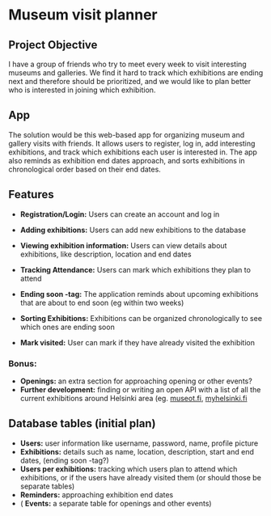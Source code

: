 # Museum visit planner

## Project Objective

I have a group of friends who try to meet every week to visit interesting museums and galleries. We find it hard to track which exhibitions are ending next and therefore should be prioritized, and we would like to plan better who is interested in joining which exhibition.

## App

The solution would be this web-based app for organizing museum and gallery visits with friends. It allows users to register, log in, add interesting exhibitions, and track which exhibitions each user is interested in. The app also reminds as exhibition end dates approach, and sorts exhibitions in chronological order based on their end dates.


## Features

* **Registration/Login:** Users can create an account and log in
* **Adding exhibitions:** Users can add new exhibitions to the database
* **Viewing exhibition information:** Users can view details about exhibitions, like description, location and end dates

* **Tracking Attendance:** Users can mark which exhibitions they plan to attend

* **Ending soon -tag:** The application reminds about upcoming exhibitions that are about to end soon (eg within two weeks)
* **Sorting Exhibitions:** Exhibitions can be organized chronologically to see which ones are ending soon

* **Mark visited:** User can mark if they have already visited the exhibition

### Bonus:
* **Openings:** an extra section for approaching opening or other events?
* **Further development:** finding or writing an open API with a list of all the current exhibitions around Helsinki area (eg. [museot.fi](https://museot.fi/nayttelykalenteri/), [myhelsinki.fi](https://www.myhelsinki.fi/fi/search?tags=n%C3%A4yttelyt&category=events)


## Database tables (initial plan)

* **Users:** user information like username, password, name, profile picture
* **Exhibitions:** details such as name, location, description, start and end dates, (ending soon -tag?)
* **Users per exhibitions:** tracking which users plan to attend which exhibitions, or if the users have already visited them (or should those be separate tables)
* **Reminders:** approaching exhibition end dates
* ( **Events:** a separate table for openings and other events)
